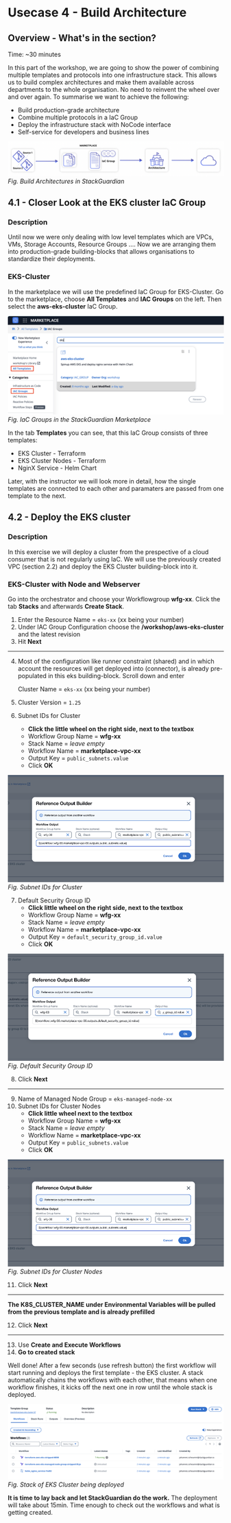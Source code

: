 # Usecase 4 - Build Architecture

## Overview - What's in the section?
Time: ~30 minutes  

In this part of the workshop, we are going to show the power of combining multiple templates and protocols into one infrastructure stack. This allows us to build complex architectures and make them available across departments to the whole organisation. No need to reinvent the wheel over and over again. 
To summarise we want to achieve the following:

* Build production-grade architecture
* Combine multiple protocols in a IaC Group
* Deploy the infrastructure stack with NoCode interface
* Self-service for developers and business lines

![Usecase 4](image/usecase3.png)
_Fig. Build Architectures in StackGuardian_

## 4.1 - Closer Look at the EKS cluster IaC Group
### Description
Until now we were only dealing with low level templates which are VPCs, VMs, Storage Accounts, Resource Groups .... Now we are arranging them into production-grade building-blocks that allows organisations to standardize their deployments. 

### EKS-Cluster
In the marketplace we will use the predefined IaC Group for EKS-Cluster. Go to the marketplace, choose **All Templates** and **IAC Groups** on the left. Then select the **aws-eks-cluster** IaC Group. 

![IaC Group](image/iac-group.png)  
_Fig. IaC Groups in the StackGuardian Marketplace_   

In the tab **Templates** you can see, that this IaC Group consists of three templates: 
* EKS Cluster - Terraform
* EKS Cluster Nodes - Terraform
* NginX Service - Helm Chart

Later, with the instructor we will look more in detail, how the single templates are connected to each other and paramaters are passed from one template to the next.

## 4.2 - Deploy the EKS cluster 
### Description
In this exercise we will deploy a cluster from the prespective of a cloud consumer that is not regularly using IaC. 
We will use the previously created VPC (section 2.2) and deploy the EKS Cluster building-block into it. 


### EKS-Cluster with Node and Webserver
Go into the orchestrator and choose your Workflowgroup **wfg-xx**.
Click the tab **Stacks** and afterwards **Create Stack**.

1. Enter the Resource Name = ``eks-xx`` (xx being your number)
2. Under IAC Group Configuration choose the **/workshop/aws-eks-cluster** and the latest revision
3. Hit **Next**
---
4. Most of the configuration like runner constraint (shared) and in which account the resources will get deployed into (connector), is already pre-populated in this eks building-block. Scroll down and enter 

   Cluster Name = ``eks-xx`` (xx being your number) 
5. Cluster Version = ``1.25``
6. Subnet IDs for Cluster 
    * **Click the little wheel on the right side, next to the textbox**
    * Workflow Group Name = **wfg-xx**
    * Stack Name = _leave empty_
    * Workflow Name = **marketplace-vpc-xx**
    * Output Key = ``public_subnets.value``
    * Click **OK**

![Subnet IDs](image/public-subnets.png)
_Fig. Subnet IDs for Cluster_

7. Default Security Group ID
    * **Click little wheel on the right side, next to the textbox**
    * Workflow Group Name = **wfg-xx**
    * Stack Name = _leave empty_
    * Workflow Name = **marketplace-vpc-xx**
    * Output Key = ``default_security_group_id.value``
    * Click **OK**

![Default Security Group ID ](image/security-group.png)
_Fig. Default Security Group ID_

8. Click **Next**
---

9. Name of Managed Node Group = ``eks-managed-node-xx`` 
10. Subnet IDs for Cluster Nodes
    * **Click little wheel next to the textbox**
    * Workflow Group Name = **wfg-xx**
    * Stack Name = _leave empty_
    * Workflow Name = **marketplace-vpc-xx**
    * Output Key = ``public_subnets.value``
    * Click **OK**

![Subnet IDs](image/public-subnets.png)
_Fig. Subnet IDs for Cluster Nodes_


11. Click **Next**
---

**The K8S_CLUSTER_NAME under Environmental Variables will be pulled from the previous template and is already prefilled**

12. Click **Next**
---

13. Use **Create and Execute Workflows**
14. **Go to created stack**

Well done! After a few seconds (use refresh button) the first workflow will start running and deploys the first template - the EKS cluster. 
A stack automatically chains the workflows with each other, that means when one workflow finishes, it kicks off the next one in row until the whole stack is deployed. 

![Stack Deploy](image/stack-deploy.png)
_Fig. Stack of EKS Cluster being deployed_


**It is time to lay back and let StackGuardian do the work.**
The deployment will take about 15min. Time enough to check out the workflows and what is getting created.
